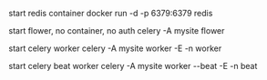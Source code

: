 start redis container
    docker run -d -p 6379:6379 redis

start flower, no container, no auth
    celery -A mysite flower

start celery worker
    celery -A mysite worker -E -n worker

start celery beat worker
    celery -A mysite worker --beat -E -n beat